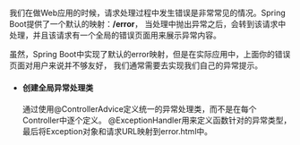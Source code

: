 ###
   我们在做Web应用的时候，请求处理过程中发生错误是非常常见的情况。Spring Boot提供了一个默认的映射：**/error**，
   当处理中抛出异常之后，会转到该请求中处理，并且该请求有一个全局的错误页面用来展示异常内容。
   
   虽然，Spring Boot中实现了默认的error映射，但是在实际应用中，上面你的错误页面对用户来说并不够友好，
   我们通常需要去实现我们自己的异常提示。
 
 + #### 创建全局异常处理类
   通过使用@ControllerAdvice定义统一的异常处理类，而不是在每个Controller中逐个定义。
   @ExceptionHandler用来定义函数针对的异常类型，最后将Exception对象和请求URL映射到error.html中。

